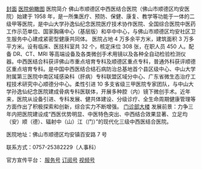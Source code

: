 [封面](./i1.jpg)
[医院俯瞰图](./i3.jpg)
医院简介
佛山市顺德区中西医结合医院（佛山市顺德区均安医院）始建于 1958 年，是一所集医疗、预防、保健、康复、教学等功能于一体的二级甲等医院，是中山大学孙逸仙纪念医院医疗技术协作医院、全国综合医院中医药工作示范单位、国家胸痛中心（基层版）和卒中中心，与佛山市顺德区均安社区卫生服务中心建成紧密型健康共同体。
医院占地 4 万多余平方米，建筑面积 3 万多平方米。设有临床、医技科室共 32 个，核定床位 308 张，在职人员 450 人。配备 DR、CT、MRI 等高端设备及各类微创手术用镜以及各种全自动检验检测仪器。中西医结合科获评佛山市重点培育专科及顺德区重点专科，普通外科获评顺德区重点培育专科。是中国中西医结合结石病防治总基地首个县区级中心、中山大学附属第三医院中南区域感染科（肝病）专科联盟区域分中心、广东省微生态治疗工程技术研究中心顺德分中心。柔性引进 10 多支省级三甲医院专家团队，与中山大学孙逸仙纪念医院建成骨病专科医联体，开展多种腔（内）镜下微创手术。近年来，医院从设备引进、专科发展、健共体建设、分级诊疗、全生命周期健康管理等方面作出了积极探索和创新，综合实力不断增强。
[门诊部大楼](./i2.jpg)
发展前景：力争三年内把医院建设成“西医优势明显、中医特色突出、中西结合效果显著、立足均（安）顺（德）、辐射中（山）江（门）”的现代化三级中西医结合医院。

医院地址：佛山市顺德区均安镇百安路 7 号

联系方式：0757-25382229（人事科）

官方宣传平台：
[服务号](./qr1.jpg)
[订阅号](./qr2.jpg)
[视频号](./qr3.jpg)
